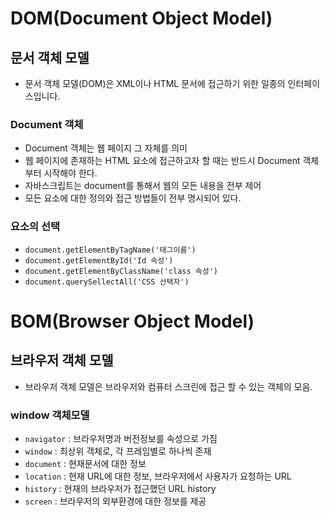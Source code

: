 # DOM(Document Object Model)

## 문서 객체 모델

- 문서 객체 모델(DOM)은 XML이나 HTML 문서에 접근하기 위한 일종의 인터페이스입니다.

### Document 객체

- Document 객체는 웹 페이지 그 자체를 의미
- 웹 페이지에 존재하는 HTML 요소에 접근하고자 할 때는 반드시 Document 객체부터 시작해야 한다.
- 자바스크립트는 document를 통해서 웹의 모든 내용을 전부 제어
- 모든 요소에 대한 정의와 접근 방법들이 전부 명시되어 있다.

### 요소의 선택

- `document.getElementByTagName('태그이름')`
- `document.getElementById('Id 속성')`
- `document.getElementByClassName('class 속성')`
- `document.querySellectAll('CSS 선택자')`



# BOM(Browser Object Model)

## 브라우저 객체 모델

- 브라우저 객체 모델은 브라우저와 컴퓨터 스크린에 접근 할 수 있는 객체의 모음.

### window 객체모델

- `navigator` : 브라우저명과 버전정보를 속성으로 가짐
- `window` : 최상위 객체로, 각 프레임별로 하나씩 존재
- `document` : 현재문서에 대한 정보
- `location` : 현재 URL에 대한 정보, 브라우저에서 사용자가 요청하는 URL
- `history` : 현재의 브라우저가 접근했던 URL history
- `screen` : 브라우저의 외부환경에 대한 정보를 제공

